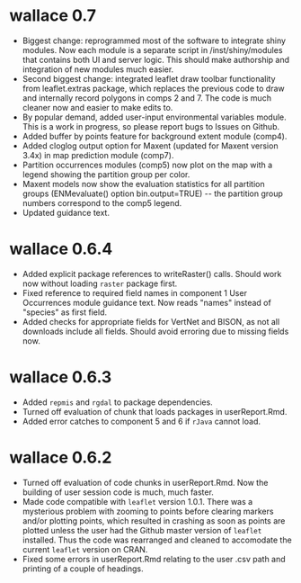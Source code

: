 # wallace 0.7
- Biggest change: reprogrammed most of the software to integrate shiny modules. Now each module is a separate script in /inst/shiny/modules that contains both UI and server logic. This should make authorship and integration of new modules much easier.
- Second biggest change: integrated leaflet draw toolbar functionality from leaflet.extras package, which replaces the previous code to draw and internally record polygons in comps 2 and 7. The code is much cleaner now and easier to make edits to.
- By popular demand, added user-input environmental variables module. This is a work in progress, so please report bugs to Issues on Github.
- Added buffer by points feature for background extent module (comp4).
- Added cloglog output option for Maxent (updated for Maxent version 3.4x) in map prediction module (comp7).
- Partition occurrences modules (comp5) now plot on the map with a legend showing the partition group per color.
- Maxent models now show the evaluation statistics for all partition groups (ENMevaluate() option bin.output=TRUE) -- the partition group numbers correspond to the comp5 legend.
- Updated guidance text.

# wallace 0.6.4
- Added explicit package references to writeRaster() calls. Should work now without loading `raster` package first.
- Fixed reference to required field names in component 1 User Occurrences module guidance text. Now reads "names" instead of "species" as first field.
- Added checks for appropriate fields for VertNet and BISON, as not all downloads include all fields. Should avoid erroring due to missing fields now.

# wallace 0.6.3
- Added `repmis` and `rgdal` to package dependencies.
- Turned off evaluation of chunk that loads packages in userReport.Rmd.
- Added error catches to component 5 and 6 if `rJava` cannot load.

# wallace 0.6.2
- Turned off evaluation of code chunks in userReport.Rmd. Now the building of user session code is much, much faster.
- Made code compatible with `leaflet` version 1.0.1. There was a mysterious problem with zooming to points before clearing markers and/or plotting points, which resulted in crashing as soon as points are plotted unless the user had the Github master version of `leaflet` installed. Thus the code was rearranged and cleaned to accomodate the current `leaflet` version on CRAN.
- Fixed some errors in userReport.Rmd relating to the user .csv path and printing of a couple of headings.
